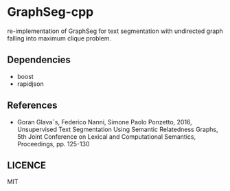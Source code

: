# GraphSeg-cpp

re-implementation of GraphSeg for text segmentation with undirected graph falling into maximum clique problem.

## Dependencies
- boost
- rapidjson

## References
- Goran Glavaˇs, Federico Nanni, Simone Paolo Ponzetto, 2016, Unsupervised Text Segmentation Using Semantic Relatedness Graphs, 5th Joint Conference on Lexical and Computational Semantics, Proceedings, pp. 125-130

## LICENCE
MIT